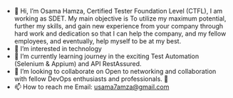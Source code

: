 - 👋 Hi, I’m Osama Hamza, Certified Tester Foundation Level (CTFL), I am working as SDET. My main objective is To utilize my maximum potential, further my skills, and gain new experience from your company through hard work and dedication so that I can help the company, and my fellow employees, and eventually, help myself to be at my best.
- 👀 I’m interested in technology
- 🌱 I’m currently learning journey in the exciting Test Automation (Selenium & Appium) and API RestAssured.
- 💞️ I’m looking to collaborate on Open to networking and collaboration with fellow DevOps enthusiasts and professionals.  🚀
- 📫 How to reach me Email: usama7amza@gmail.com
<!---


<!---
usama7amza/usama7amza is a ✨ special ✨ repository because its `README.md` (this file) appears on your GitHub profile.
You can click the Preview link to take a look at your changes.
--->


